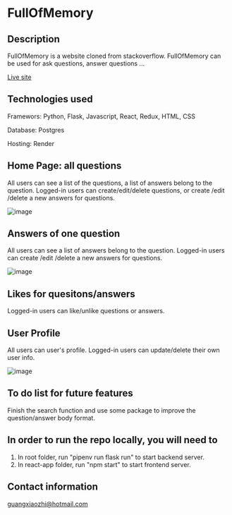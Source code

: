 # FullOfMemory



## Description
FullOfMemory is a website cloned from stackoverflow. FullOfMemory can be used for ask questions, answer questions ...

[Live site](https://full-of-memory.onrender.com)


## Technologies used

Framewors: Python, Flask, Javascript, React, Redux, HTML, CSS

Database: Postgres

Hosting: Render




## Home Page: all questions

All users can see a list of the questions, a list of answers belong to the question.
Logged-in users can create/edit/delete questions, or create /edit /delete a new answers for questions.



![image](https://user-images.githubusercontent.com/49548213/233263441-325167fe-b14f-4ff1-a913-556a25994a07.png)



## Answers of one question

All users can see a list of answers belong to the question.
Logged-in users can create /edit /delete a new answers for questions.

![image](https://user-images.githubusercontent.com/49548213/233263699-4f8ce147-53db-4ad6-a451-4bcae8f063bb.png)

## Likes for quesitons/answers

Logged-in users can like/unlike questions or answers.

## User Profile

All users can user's profile.
Logged-in users can update/delete their own user info.

![image](https://user-images.githubusercontent.com/49548213/223046157-34b7fd7a-9e4e-4283-934c-3a40f40802ba.png)

## To do list for future features

Finish the search function and use some package to improve the question/answer body format.


## In order to run the repo locally, you will need to
1. In  root folder, run "pipenv run flask run"  to start backend server.
2. In react-app folder, run "npm start" to start frontend server.



## Contact information

guangxiaozhi@hotmail.com
